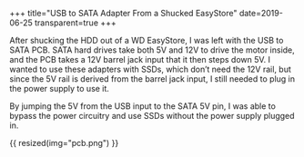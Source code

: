 +++
title="USB to SATA Adapter From a Shucked EasyStore"
date=2019-06-25
transparent=true
+++

After shucking the HDD out of a WD EasyStore, I was left with the USB to SATA PCB. SATA hard drives take both 5V and 12V to drive the motor inside, and the PCB takes a 12V barrel jack input that it then steps down 5V. I wanted to use these adapters with SSDs, which don’t need the 12V rail, but since the 5V rail is derived from the barrel jack input, I still needed to plug in the power supply to use it.

By jumping the 5V from the USB input to the SATA 5V pin, I was able to bypass the power circuitry and use SSDs without the power supply plugged in.

{{ resized(img="pcb.png") }}
